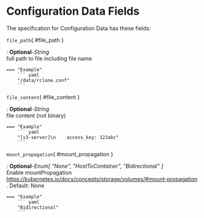 <style>
  .md-content__button {
    display: none;
  }
</style>
# Configuration Data Fields




The specification for Configuration Data
has these fields:

`file_path`{ #file_path }

:   **Optional**-*String*<br>
    full path to file including file name


    === "Example"
        ``` yaml     
        "/data/rclone.conf"
        ```

`file_content`{ #file_content }

:   **Optional**-*String*<br>
    file content (not binary)


    === "Example"
        ``` yaml     
        "[s3-server]\n    access_key: 123abc"
        ```

`mount_propagation`{ #mount_propagation }

:   **Optional**-*Enum[ "None", "HostToContainer", "Bidirectional" ]*<br>
    Enable mountPropagation https://kubernetes.io/docs/concepts/storage/volumes/#mount-propagation . Default: None


    === "Example"
        ``` yaml     
        "Bidirectional"
        ```

